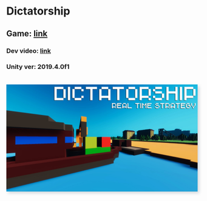 # Dictatorship
<h2>Game: <a href="https://gamejolt.com/games/D/582707">link</a></h2>
<h3>Dev video: <a href="https://www.youtube.com/embed/1enREQp7Hwg">link</a><h3>
<p>Unity ver: 2019.4.0f1</p>

<br>
<img src="tumbnail.jpg" style="box-shadow: 4px 4px 8px 0px rgba(34, 60, 80, 0.2);">
